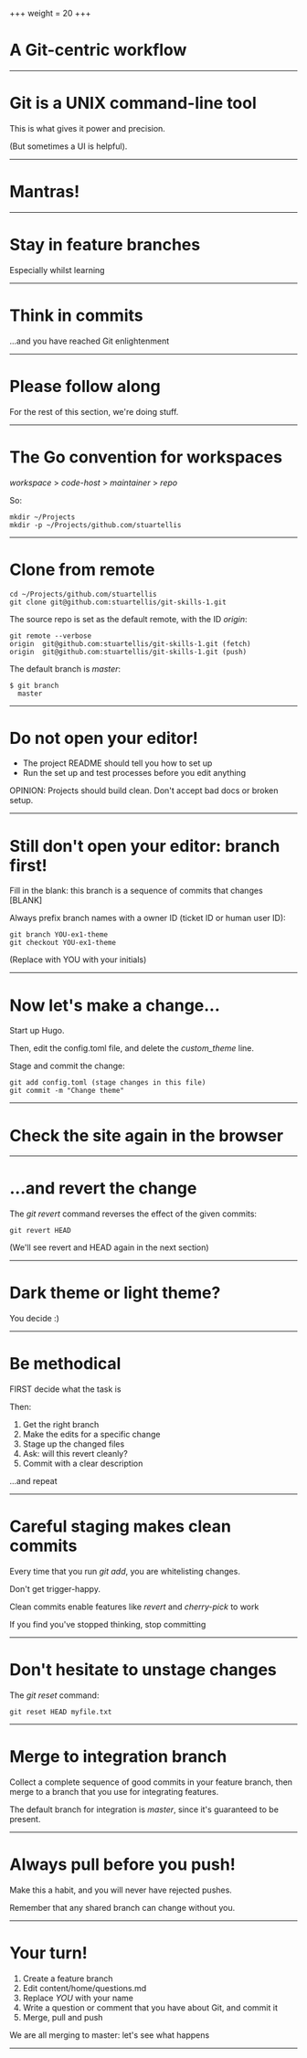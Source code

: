 +++
weight = 20
+++

# A Git-centric workflow

----

# Git is a UNIX command-line tool

This is what gives it power and precision.

(But sometimes a UI is helpful).

----

# Mantras!

----

# Stay in feature branches

Especially whilst learning

----

# Think in commits

...and you have reached Git enlightenment

----

# Please follow along

For the rest of this section, we're doing stuff.

----

# The Go convention for workspaces

*workspace* > *code-host* > *maintainer* > *repo*

So:

    mkdir ~/Projects
    mkdir -p ~/Projects/github.com/stuartellis
    
----

# Clone from remote

    cd ~/Projects/github.com/stuartellis
    git clone git@github.com:stuartellis/git-skills-1.git

The source repo is set as the default remote, with the ID *origin*:

    git remote --verbose
	origin  git@github.com:stuartellis/git-skills-1.git (fetch)
    origin  git@github.com:stuartellis/git-skills-1.git (push)

The default branch is *master*:

    $ git branch
      master

----

# Do not open your editor!

* The project README should tell you how to set up
* Run the set up and test processes before you edit anything

OPINION: Projects should build clean. Don't accept bad docs or broken setup.

----

# Still don't open your editor: branch first!

Fill in the blank: this branch is a sequence of commits that changes [BLANK]

Always prefix branch names with a owner ID (ticket ID or human user ID):

    git branch YOU-ex1-theme
	git checkout YOU-ex1-theme

(Replace with YOU with your initials)

----

# Now let's make a change...

Start up Hugo.

Then, edit the config.toml file, and delete the *custom_theme* line.

Stage and commit the change:

    git add config.toml (stage changes in this file)
    git commit -m "Change theme"

----

# Check the site again in the browser

----

# ...and revert the change

The *git revert* command reverses the effect of the given commits:

    git revert HEAD

(We'll see revert and HEAD again in the next section)

----

# Dark theme or light theme?

You decide :)

----

# Be methodical

FIRST decide what the task is

Then:

1.  Get the right branch
1. Make the edits for a specific change
1. Stage up the changed files
1. Ask: will this revert cleanly?
1. Commit with a clear description

...and repeat

----

# Careful staging makes clean commits

Every time that you run *git add*, you are whitelisting changes.

Don't get trigger-happy.

Clean commits enable features like *revert* and *cherry-pick* to work

If you find you've stopped thinking, stop committing

----

# Don't hesitate to unstage changes

The *git reset* command:

    git reset HEAD myfile.txt

----

# Merge to integration branch

Collect a complete sequence of good commits in your feature branch,
then merge to a branch that you use for integrating features.

The default branch for integration is *master*, since it's guaranteed to be present. 

----

# Always pull before you push!

Make this a habit, and you will never have rejected pushes.

Remember that any shared branch can change without you.

----

# Your turn!

1. Create a feature branch
1. Edit content/home/questions.md
1. Replace *YOU* with your name  
1. Write a question or comment that you have about Git, and commit it
1. Merge, pull and push

We are all merging to master: let's see what happens

----
